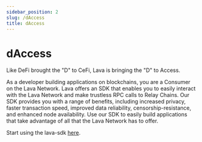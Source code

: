 ```yaml
---
sidebar_position: 2
slug: /dAccess
title: dAccess
---
```

# dAccess
Like DeFi brought the "D" to CeFi, Lava is bringing the "D" to Access.

As a developer building applications on blockchains, you are a Consumer on the Lava Network. Lava offers an SDK that enables you to easily interact with the Lava Network and make trustless RPC calls to Relay Chains. Our SDK provides you with a range of benefits, including increased privacy, faster transaction speed, improved data reliability, censorship-resistance, and enhanced node availability. Use our SDK to easily build applications that take advantage of all that the Lava Network has to offer.

Start using the lava-sdk [here](https://github.com/lavanet/lava-sdk).